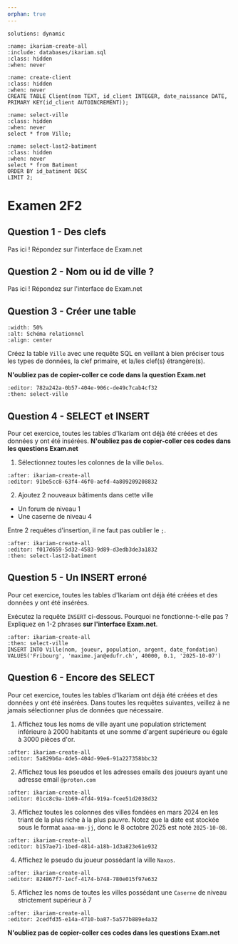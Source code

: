 ```yaml
---
orphan: true
---
```


<!-- Copyright 2025 Maxime Jan <maxime.jan@edufr.ch> -->
<!-- SPDX-License-Identifier: CC-BY-NC-SA-4.0 -->

```{metadata}
solutions: dynamic
```
```{exec} sql
:name: ikariam-create-all
:include: databases/ikariam.sql
:class: hidden
:when: never

```

```{exec} sql
:name: create-client
:class: hidden
:when: never
CREATE TABLE Client(nom TEXT, id_client INTEGER, date_naissance DATE, PRIMARY KEY(id_client AUTOINCREMENT));
```

```{exec} sql
:name: select-ville
:class: hidden
:when: never
select * from Ville;
```


```{exec} sql
:name: select-last2-batiment
:class: hidden
:when: never
select * from Batiment
ORDER BY id_batiment DESC
LIMIT 2;
```

# Examen 2F2
## Question 1 - Des clefs
Pas ici ! Répondez sur l'interface de Exam.net

## Question 2 - Nom ou id de ville ?
Pas ici ! Répondez sur l'interface de Exam.net

## Question 3 -  Créer une table
```{image} images/ikariam.png
:width: 50%
:alt: Schéma relationnel
:align: center
```
Créez la table `Ville` avec une requête SQL en veillant à bien préciser tous les types de données, la clef primaire, et la/les clef(s) étrangère(s).

**N'oubliez pas de copier-coller ce code dans la question Exam.net**

```{exec} sql
:editor: 782a242a-0b57-404e-906c-de49c7cab4cf32
:then: select-ville

```


## Question 4 - SELECT et INSERT
Pour cet exercice, toutes les tables d'Ikariam ont déjà été créées et des données y ont été insérées.
**N'oubliez pas de copier-coller ces codes dans les questions Exam.net**

1) Sélectionnez toutes les colonnes de la ville `Delos`.
```{exec} sql
:after: ikariam-create-all
:editor: 91be5cc8-63f4-46f0-aefd-4a809209208832

```

2) Ajoutez 2 nouveaux bâtiments dans cette ville
  - Un forum de niveau 1
  - Une caserne de niveau 4

Entre 2 requêtes d'insertion, il ne faut pas oublier le `;`.

```{exec} sql
:after: ikariam-create-all
:editor: f017d659-5d32-4583-9d89-d3edb3de3a1832
:then: select-last2-batiment

```

## Question 5 - Un INSERT erroné
Pour cet exercice, toutes les tables d'Ikariam ont déjà été créées et des données y ont été insérées.

Exécutez la requête `INSERT` ci-dessous. Pourquoi ne fonctionne-t-elle pas ? Expliquez en 1-2 phrases **sur l'interface Exam.net**.
```{exec} sql
:after: ikariam-create-all
:then: select-ville
INSERT INTO Ville(nom, joueur, population, argent, date_fondation)
VALUES('Fribourg', 'maxime.jan@edufr.ch', 40000, 0.1, '2025-10-07')
```



## Question 6 - Encore des SELECT
Pour cet exercice, toutes les tables d'Ikariam ont déjà été créées et des données y ont été insérées. Dans toutes les requêtes suivantes, veillez à ne jamais sélectionner plus de données que nécessaire.



1. Affichez tous les noms de ville ayant une population strictement inférieure à 2000 habitants et une somme d'argent supérieure ou égale à 3000 pièces d'or.
```{exec} sql
:after: ikariam-create-all
:editor: 5a829b6a-4de5-404d-99e6-91a227358bbc32

```

2. Affichez tous les pseudos et les adresses emails des joueurs ayant une adresse email `@proton.com`
```{exec} sql
:after: ikariam-create-all
:editor: 01cc8c9a-1b69-4fd4-919a-fcee51d2038d32

```

3. Affichez toutes les colonnes des villes fondées en mars 2024 en les triant de la plus riche à la plus pauvre. Notez que la date est stockée sous le format `aaaa-mm-jj`, donc le 8 octobre 2025 est noté `2025-10-08`.
```{exec} sql
:after: ikariam-create-all
:editor: b157ae71-1bed-4814-a18b-1d3a823e61e932

```

4. Affichez le pseudo du joueur possédant la ville `Naxos`.
```{exec} sql
:after: ikariam-create-all
:editor: 824867f7-1ecf-4174-b748-780e015f97e632

```


5. Affichez les noms de toutes les villes possédant une `Caserne` de niveau strictement supérieur à 7
```{exec} sql
:after: ikariam-create-all
:editor: 2cedfd35-e14a-4710-ba87-5a577b889e4a32

```

**N'oubliez pas de copier-coller ces codes dans les questions Exam.net**
